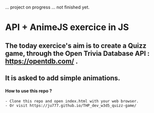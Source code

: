 ... project on progress ... not finished yet.

# API + AnimeJS exercice in JS

## The today exercice's aim is to create a Quizz game, through the Open Trivia Database API : https://opentdb.com/ .
## It is asked to add simple animations. 

#### How to use this repo ?
    - Clone this repo and open index.html with your web browser.
    - Or visit https://ju777.github.io/THP_dev_w3d5_quizz-game/